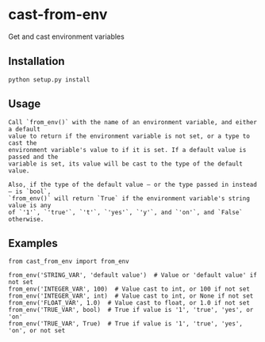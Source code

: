 # cast-from-env

Get and cast environment variables

## Installation

`python setup.py install`

## Usage

    Call `from_env()` with the name of an environment variable, and either a default
    value to return if the environment variable is not set, or a type to cast the
    environment variable's value to if it is set. If a default value is passed and the
    variable is set, its value will be cast to the type of the default value.

    Also, if the type of the default value – or the type passed in instead – is `bool`,
    `from_env()` will return `True` if the environment variable's string value is any
    of `'1'`, `'true'`, `'t'`, `'yes'`, `'y'`, and `'on'`, and `False` otherwise.

## Examples

    from cast_from_env import from_env

    from_env('STRING_VAR', 'default value')  # Value or 'default value' if not set
    from_env('INTEGER_VAR', 100)  # Value cast to int, or 100 if not set
    from_env('INTEGER_VAR', int)  # Value cast to int, or None if not set
    from_env('FLOAT_VAR', 1.0)  # Value cast to float, or 1.0 if not set
    from_env('TRUE_VAR', bool)  # True if value is '1', 'true', 'yes', or 'on'
    from_env('TRUE_VAR', True)  # True if value is '1', 'true', 'yes', 'on', or not set
